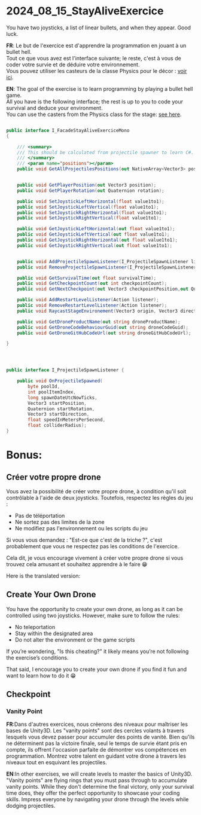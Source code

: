 # 2024_08_15_StayAliveExercice
You have two joysticks, a list of linear bullets, and when they appear. Good luck.

**FR**: Le but de l'exercice est d'apprendre la programmation en jouant à un bullet hell.  
Tout ce que vous avez est l'interface suivante; le reste, c'est à vous de coder votre survie et de déduire votre environnement.  
Vous pouvez utiliser les casteurs de la classe Physics pour le décor : [voir ici](https://github.com/EloiStree/HelloUnityKeywordForJunior/issues/70).

**EN**: The goal of the exercise is to learn programming by playing a bullet hell game.  
All you have is the following interface; the rest is up to you to code your survival and deduce your environment.  
You can use the casters from the Physics class for the stage: [see here](https://github.com/EloiStree/HelloUnityKeywordForJunior/issues/70).


``` cs

public interface I_FacadeStayAliveExerciceMono
{

    /// <summary>
    /// This should be calculated from projectile spawner to learn C#. But for beginners it is easier to use.
    /// </summary>
    /// <param name="positions"></param>
    public void GetAllProjectilesPositions(out NativeArray<Vector3> positions);


    public void GetPlayerPosition(out Vector3 position);
    public void GetPlayerRotation(out Quaternion rotation);

    public void SetJoystickLeftHorizontal(float value1to1);
    public void SetJoystickLeftVertical(float value1to1);
    public void SetJoystickRightHorizontal(float value1to1);
    public void SetJoystickRightVertical(float value1to1);

    public void GetJoystickLeftHorizontal(out float value1to1);
    public void GetJoystickLeftVertical(out float value1to1);
    public void GetJoystickRightHorizontal(out float value1to1);
    public void GetJoystickRightVertical(out float value1to1);


    public void AddProjectileSpawnListener(I_ProjectileSpawnListener listener);
    public void RemoveProjectileSpawnListener(I_ProjectileSpawnListener listener);

    public void GetSurvivalTime(out float survivalTime);
    public void GetCheckpointCount(out int checkpointCount);
    public void GetNextCheckpoint(out Vector3 checkpointPosition,out Quaternion checkpointPositionDirection, out float circleRadius);

    public void AddRestartLevelListener(Action listener);
    public void RemoveRestartLevelListener(Action listener);
    public void RaycastStageEnvironement(Vector3 origin, Vector3 direction, out bool hit, out Vector3 hitPoint, float maxDistance);

    public void GetDroneProductName(out string droneProductName);
    public void GetDroneCodeBehaviourGuid(out string droneCodeGuid);
    public void GetDroneGitHubCodeUrl(out string droneGitHubCodeUrl);

}




public interface I_ProjectileSpawnListener { 

    public void OnProjectileSpawned(
        byte poolId,
        int poolItemIndex,
        long spawnDateUtcNowTicks,
        Vector3 startPosition,
        Quaternion startRotation,
        Vector3 startDirection,
        float speedInMetersPerSecond,
        float colliderRadius);
}

```




# Bonus:
## Créer votre propre drone

Vous avez la possibilité de créer votre propre drone, à condition qu'il soit contrôlable à l'aide de deux joysticks. Toutefois, respectez les règles du jeu :

- Pas de téléportation
- Ne sortez pas des limites de la zone
- Ne modifiez pas l'environnement ou les scripts du jeu

Si vous vous demandez : "Est-ce que c'est de la triche ?", c'est probablement que vous ne respectez pas les conditions de l'exercice.

Cela dit, je vous encourage vivement à créer votre propre drone si vous trouvez cela amusant et souhaitez apprendre à le faire 😁

Here is the translated version:

## Create Your Own Drone

You have the opportunity to create your own drone, as long as it can be controlled using two joysticks. However, make sure to follow the rules:

- No teleportation
- Stay within the designated area
- Do not alter the environment or the game scripts

If you’re wondering, "Is this cheating?" it likely means you’re not following the exercise’s conditions.

That said, I encourage you to create your own drone if you find it fun and want to learn how to do it 😁

## Checkpoint

### Vanity Point

**FR**:Dans d'autres exercices, nous créerons des niveaux pour maîtriser les bases de Unity3D. Les "vanity points" sont des cercles volants à travers lesquels vous devez passer pour accumuler des points de vanité. Bien qu'ils ne déterminent pas la victoire finale, seul le temps de survie étant pris en compte, ils offrent l'occasion parfaite de démontrer vos compétences en programmation. Montrez votre talent en guidant votre drone à travers les niveaux tout en esquivant les projectiles.


**EN**:In other exercises, we will create levels to master the basics of Unity3D. "Vanity points" are flying rings that you must pass through to accumulate vanity points. While they don't determine the final victory, only your survival time does, they offer the perfect opportunity to showcase your coding skills. Impress everyone by navigating your drone through the levels while dodging projectiles.



